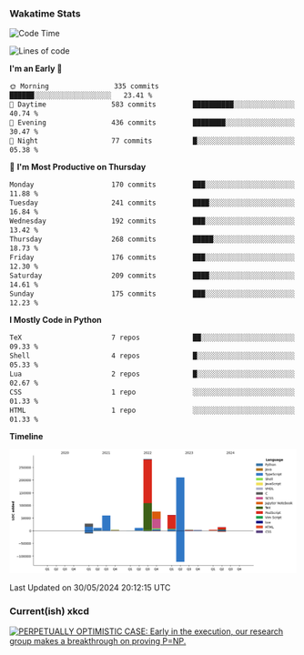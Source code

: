 ### Wakatime Stats
<!--START_SECTION:waka-->
![Code Time](http://img.shields.io/badge/Code%20Time-2%2C572%20hrs%2029%20mins-blue)

![Lines of code](https://img.shields.io/badge/From%20Hello%20World%20I%27ve%20Written-767.2%20thousand%20lines%20of%20code-blue)

**I'm an Early 🐤** 

```text
🌞 Morning                335 commits         ██████░░░░░░░░░░░░░░░░░░░   23.41 % 
🌆 Daytime                583 commits         ██████████░░░░░░░░░░░░░░░   40.74 % 
🌃 Evening                436 commits         ████████░░░░░░░░░░░░░░░░░   30.47 % 
🌙 Night                  77 commits          █░░░░░░░░░░░░░░░░░░░░░░░░   05.38 % 
```
📅 **I'm Most Productive on Thursday** 

```text
Monday                   170 commits         ███░░░░░░░░░░░░░░░░░░░░░░   11.88 % 
Tuesday                  241 commits         ████░░░░░░░░░░░░░░░░░░░░░   16.84 % 
Wednesday                192 commits         ███░░░░░░░░░░░░░░░░░░░░░░   13.42 % 
Thursday                 268 commits         █████░░░░░░░░░░░░░░░░░░░░   18.73 % 
Friday                   176 commits         ███░░░░░░░░░░░░░░░░░░░░░░   12.30 % 
Saturday                 209 commits         ████░░░░░░░░░░░░░░░░░░░░░   14.61 % 
Sunday                   175 commits         ███░░░░░░░░░░░░░░░░░░░░░░   12.23 % 
```


**I Mostly Code in Python** 

```text
TeX                      7 repos             ██░░░░░░░░░░░░░░░░░░░░░░░   09.33 % 
Shell                    4 repos             █░░░░░░░░░░░░░░░░░░░░░░░░   05.33 % 
Lua                      2 repos             █░░░░░░░░░░░░░░░░░░░░░░░░   02.67 % 
CSS                      1 repo              ░░░░░░░░░░░░░░░░░░░░░░░░░   01.33 % 
HTML                     1 repo              ░░░░░░░░░░░░░░░░░░░░░░░░░   01.33 % 
```



**Timeline**

![Lines of Code chart](https://raw.githubusercontent.com/joshuajeschek/joshuajeschek/main/assets/bar_graph.png)


 Last Updated on 30/05/2024 20:12:15 UTC
<!--END_SECTION:waka-->

### Current(ish) xkcd
<a id="xkcd-a" title="PERPETUALLY OPTIMISTIC CASE: Early in the execution, our research group makes a breakthrough on proving P=NP." href="https://www.xkcd.com" target="_blank">
        <img align="center" id="xkcd-img" src="https://imgs.xkcd.com/comics/complexity_analysis.png" alt="PERPETUALLY OPTIMISTIC CASE: Early in the execution, our research group makes a breakthrough on proving P=NP." height=300 />
</a>
